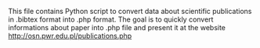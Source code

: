This file contains Python script to convert data about scientific publications in .bibtex format into .php format. 
The goal is to quickly convert informations about paper into .php file and present it at the website http://osn.pwr.edu.pl/publications.php
